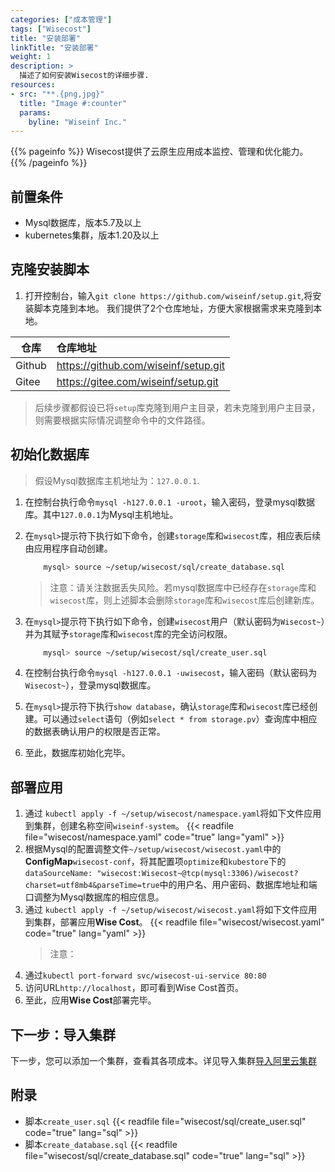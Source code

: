 ```yaml
---
categories: ["成本管理"]
tags: ["Wisecost"]
title: "安装部署"
linkTitle: "安装部署"
weight: 1
description: >
  描述了如何安装Wisecost的详细步骤.
resources:
- src: "**.{png,jpg}"
  title: "Image #:counter"
  params:
    byline: "Wiseinf Inc."
---
```


{{% pageinfo %}}
Wisecost提供了云原生应用成本监控、管理和优化能力。
{{% /pageinfo %}}

## 前置条件

* Mysql数据库，版本5.7及以上
* kubernetes集群，版本1.20及以上

## 克隆安装脚本

1. 打开控制台，输入`git clone https://github.com/wiseinf/setup.git`,将安装脚本克隆到本地。
我们提供了2个仓库地址，方便大家根据需求来克隆到本地。

| 仓库 | 仓库地址 |
| --- | :--- |
| Github | https://github.com/wiseinf/setup.git |
| Gitee | https://gitee.com/wiseinf/setup.git |

> 后续步骤都假设已将`setup`库克隆到用户主目录，若未克隆到用户主目录，则需要根据实际情况调整命令中的文件路径。

## 初始化数据库

> 假设Mysql数据库主机地址为：`127.0.0.1`.

1. 在控制台执行命令`mysql -h127.0.0.1 -uroot`，输入密码，登录mysql数据库。其中`127.0.0.1`为Mysql主机地址。
2. 在`mysql>`提示符下执行如下命令，创建`storage`库和`wisecost`库，相应表后续由应用程序自动创建。

    ```sh
        mysql> source ~/setup/wisecost/sql/create_database.sql
    ```

    > 注意：请关注数据丢失风险。若mysql数据库中已经存在`storage`库和`wisecost`库，则上述脚本会删除`storage`库和`wisecost`库后创建新库。
3. 在`mysql>`提示符下执行如下命令，创建`wisecost`用户（默认密码为`Wisecost~`）并为其赋予`storage`库和`wisecost`库的完全访问权限。

    ```sh
        mysql> source ~/setup/wisecost/sql/create_user.sql
    ```

4. 在控制台执行命令`mysql -h127.0.0.1 -uwisecost`，输入密码（默认密码为`Wisecost~`），登录mysql数据库。
5. 在`mysql>`提示符下执行`show database`，确认`storage`库和`wisecost`库已经创建。可以通过`select`语句（例如`select * from storage.pv`）查询库中相应的数据表确认用户的权限是否正常。
6. 至此，数据库初始化完毕。

## 部署应用

1. 通过 `kubectl apply -f ~/setup/wisecost/namespace.yaml`将如下文件应用到集群，创建名称空间`wiseinf-system`。
    {{< readfile file="wisecost/namespace.yaml" code="true" lang="yaml" >}}
1. 根据Mysql的配置调整文件`~/setup/wisecost/wisecost.yaml`中的**ConfigMap**`wisecost-conf`，将其配置项`optimize`和`kubestore`下的`dataSourceName: "wisecost:Wisecost~@tcp(mysql:3306)/wisecost?charset=utf8mb4&parseTime=true`中的用户名、用户密码、数据库地址和端口调整为Mysql数据库的相应信息。
1. 通过 `kubectl apply -f ~/setup/wisecost/wisecost.yaml`将如下文件应用到集群，部署应用**Wise Cost**。
    {{< readfile file="wisecost/wisecost.yaml" code="true" lang="yaml" >}}
    > 注意：
1. 通过`kubectl port-forward svc/wisecost-ui-service 80:80`
1. 访问URL`http://localhost`，即可看到Wise Cost首页。
1. 至此，应用**Wise Cost**部署完毕。

## 下一步：导入集群

下一步，您可以添加一个集群，查看其各项成本。详见导入集群[导入阿里云集群](/docs/wisecost/import-aliyun)

## 附录

* 脚本`create_user.sql`
    {{< readfile file="wisecost/sql/create_user.sql" code="true" lang="sql" >}}
* 脚本`create_database.sql`
    {{< readfile file="wisecost/sql/create_database.sql" code="true" lang="sql" >}}

